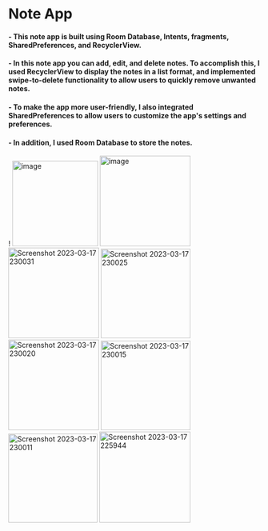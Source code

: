 # Note App
#### - This note app is built using Room Database, Intents, fragments, SharedPreferences, and RecyclerView.

#### - In this note app you can add, edit, and delete notes. To accomplish this, I used RecyclerView to display the notes in a list format, and implemented swipe-to-delete functionality to allow users to quickly remove unwanted notes.

#### - To make the app more user-friendly, I also integrated SharedPreferences to allow users to customize the app's settings and preferences.
#### - In addition, I used Room Database to store the notes.
! <img width="171" alt="image" src="https://user-images.githubusercontent.com/105084125/226040876-35368696-1997-450b-aed1-b9a2b5ca727e.png">
<img width="181" alt="image" src="https://user-images.githubusercontent.com/105084125/226041291-a6d519c2-2de2-461e-b2e5-0018df0441f9.png">
<img width="181" alt="Screenshot 2023-03-17 230031" src="https://user-images.githubusercontent.com/105084125/226048544-0e5f152c-4e6f-40e2-ad24-8d54d88d5451.png">
<img width="179" alt="Screenshot 2023-03-17 230025" src="https://user-images.githubusercontent.com/105084125/226048598-729aae0e-1a87-4067-b194-ff4810d5892f.png">
<img width="181" alt="Screenshot 2023-03-17 230020" src="https://user-images.githubusercontent.com/105084125/226048647-480bd1f9-b554-4000-a49b-80cd024acef0.png">
<img width="179" alt="Screenshot 2023-03-17 230015" src="https://user-images.githubusercontent.com/105084125/226048688-5524f477-83e5-4b38-8d10-7f4600677b2e.png">
<img width="178" alt="Screenshot 2023-03-17 230011" src="https://user-images.githubusercontent.com/105084125/226048715-02035d49-fe79-4ede-bc6f-f5a580cdfc2b.png">
<img width="182" alt="Screenshot 2023-03-17 225944" src="https://user-images.githubusercontent.com/105084125/226048746-4bb24294-1c7f-497b-8804-6cddfac1230b.png">
